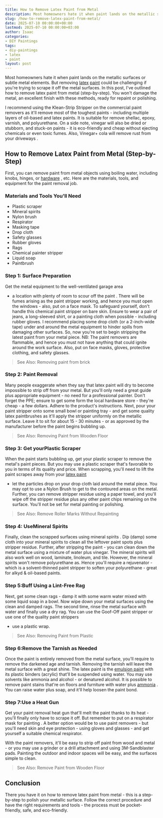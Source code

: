```yaml
---
title: How to Remove Latex Paint from Metal
description: Most homeowners hate it when paint lands on the metallic surfaces or subtle metal elements. But removing latex paint could be challenging if you're trying to...
slug: /how-to-remove-latex-paint-from-metal/
date: 2025-07-10 00:00:00+00:00
lastmod: 2025-07-10 00:00:00+03:00
author: Isaac
categories:
- DIY Paintings
tags:
- diy-paintings
- latex
- paint
layout: post
---
```

Most homeowners hate it when paint lands on the metallic surfaces or subtle metal elements. But removing [latex](https://pestpolicy.com/how-to-remove-latex-paint-from-concrete/) [paint](https://pestpolicy.com/what-is-latex-paint-used-for/) could be challenging if you're trying to scrape it off the metal surfaces.
In this post, I've outlined how to remove latex paint from metal (step-by-step). You won't damage the metal, an excellent finish with these methods, ready for repaint or polishing.

I recommend using the Klean-Strip Stripper on the commercial paint removers as it'll remove most of the toughest paints - including multiple layers of oil-based and latex paints. It is suitable for remove shellac, epoxy, varnish, and polyurethane.
On a side note,
vinegar
will also be dried or stubborn, and stuck-on paints - it is eco-friendly and cheap without ejecting chemicals or even toxic fumes. Also, Vinegar+ cola will
remove rust from your driveways
.
## How to Remove Latex Paint from Metal (Step-by-Step)
First, you can remove paint from metal objects using boiling water, including knobs, hinges, or
[hardware](https://thecraftsmanblog.com/how-to-restore-old-hardware/)
, etc. Here are the materials, tools, and equipment for the paint removal job.
### Materials and Tools You'll Need
- Plastic scraper
- Mineral spirits
- Nylon brush
- Respirator
- Masking tape
- Drop cloth
- Safety glasses
- Rubber gloves
- Rags
- Chemical painter stripper
- Liquid soap
- Paintbrush
### Step 1: Surface Preparation
Get the metal equipment to the
well-ventilated garage area
- a location with plenty of room to
scour off the paint
. There will be fumes arising as the paint stripper working, and hence you must open the windows - also, put on a face mask.
To safeguard yourself, don't handle this chemical paint stripper on bare skin. Ensure to wear a pair of jeans, a long-sleeved shirt, or a painting cloth when possible - including rubber gloves.
I recommend placing some drop cloth (or a 2-inch-wide tape) under and around the metal equipment to hinder spills from damaging other surfaces. So, now you're set to begin stripping the latest paint from your metal piece.
NB: The paint removers are flammable, and hence you must not have anything that could ignite around the work surface. Also, put on face masks, gloves, protective clothing, and safety glasses.
> See Also:
> Removing paint from brick
### Step 2: Paint Removal
Many people exaggerate when they say that latex paint will dry to become impossible to strip off from your metal. But you'll only need a great guide plus appropriate equipment - no need for a professional painter.
Don't forget the PPE; ensure to get some form the local hardware store - they're cheap - a few dollars. Adhere to the product's instructions.
Next, pour your paint stripper onto some small bowl or painting tray - and get some
quality latex paintbrushes
as it'll apply the stripper uniformly on the metallic surface.
Leave it to sit for about 15 - 30 minutes - or as approved by the manufacturer before the paint begins bubbling up.
> See Also:
> Removing Paint from Wooden Floor
### Step 3: Get yourPlastic Scraper
When the paint starts bubbling up, get your plastic scraper to remove the metal's paint pieces. But you may use a plastic scraper that's favorable to you in terms of its quality and price.
When scrapping, you'll need to lift the paint scrapes away from your
[latex paint](https://pestpolicy.com/what-is-latex-paint-used-for/)
- let the particles drop on your drop cloth laid around the metal piece. You may opt to use a Nylon Brush to get to the contoured areas on the metal.
Further, you can remove stripper residue using a paper towel, and you'll wipe off the stripper residue plus any other paint chips remaining on the surface. You'll not be set for metal painting or polishing.
> See Also:
> Remove Roller Marks Without Repainting
### Step 4: UseMineral Spirits
Finally, clean the scrapped surfaces
using mineral spirits
. Dip (damp) some cloth into your mineral spirits to clean all the leftover paint spots plus stripper residue.
Further, after stripping the paint - you can clean down the metal surface using a mixture of water plus vinegar. The mineral spirits will also work well on wood, laminate, linoleum, and tile.
However, the mineral spirits won't remove polyurethane as. Hence you'll require a rejuvenator - which is a solvent-thinned paint stripper to soften your polyurethane - great for alkyd & oil-based paints.
### Step 5:Buff Using a Lint-Free Rag
Next, get some clean rags - damp it with some warm water mixed with some liquid soap in a bowl. Now wipe down your metal surfaces using the clean and damped rags.
The second time, rinse the metal surface with water and finally use a dry rag. You can use the Goof-Off paint stripper or use one of the
quality paint strippers
- use a plastic wrap.
> See Also:
> Removing Paint from Plastic
### Step 6:Remove the Tarnish as Needed
Once the paint is entirely removed from the metal surface, you'll require to remove the darkened age and tarnish. Removing the tarnish will leave the metal surface with a great shine.
The latex paint is the
[emulsion paint](https://www.hunker.com/13411566/how-to-use-emulsion-paint)
with its plastic binders (acrylic) that'll be suspended using water. You may use solvents like ammonia and alcohol - or denatured alcohol.
It is possible to remove paint stains that're on floors and furniture with water plus
[ammonia](http://www.washingtonpost.com/lifestyle/home-garden/how-to-remove-spattered-paint-from-floors/2011/11/21/gIQAlaIUCO_story.html)
. You can raise water plus soap, and it'll help loosen the paint bond.
### Step 7:Use a Heat Gun
Get your
paint removal
heat gun
that'll melt the paint thanks to its heat - you'll finally only have to scrape it off. But remember to put on a
respirator mask for painting
.
A better option would be to use paint removers - but you'll need skin and eye protection - using gloves and glasses - and get yourself a suitable chemical respirator.

With the paint removers, it'll be easy to strip off paint from wood and metal - or you may use a grinder or a drill attachment and using 3M-Sandblaster pads. Painting the outdoor and indoor spaces will be easy, and the surfaces simple to clean.
> See Also:
> Remove Paint from Wooden Floor
## Conclusion
There you have it on how to remove latex paint from metal - this is a step-by-step to polish your metallic surface.
Follow the correct procedure and have the right requirements and tools - the process must be pocket-friendly, safe, and eco-friendly.

